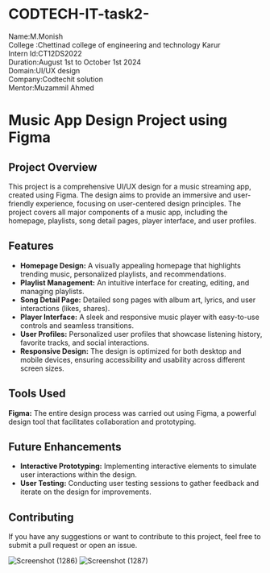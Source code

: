 # CODTECH-IT-task2-

Name:M.Monish
<br>
College :Chettinad college of engineering and technology Karur
<br>
Intern Id:CT12DS2022
<br>
Duration:August 1st to October 1st 2024
<br>
Domain:UI/UX design
<br>
Company:Codtechit solution
<br>
Mentor:Muzammil Ahmed
<br>
 <h1>Music App Design Project using Figma</h1>

   <h2>Project Overview</h2>
    <p>This project is a comprehensive UI/UX design for a music streaming app, created using Figma. The design aims to provide an immersive and user-friendly experience, focusing on user-centered design principles. The project covers all major components of a music app, including the homepage, playlists, song detail pages, player interface, and user profiles.</p>

  <h2>Features</h2>
   <ul>
        <li><strong>Homepage Design:</strong> A visually appealing homepage that highlights trending music, personalized playlists, and recommendations.</li>
        <li><strong>Playlist Management:</strong> An intuitive interface for creating, editing, and managing playlists.</li>
        <li><strong>Song Detail Page:</strong> Detailed song pages with album art, lyrics, and user interactions (likes, shares).</li>
        <li><strong>Player Interface:</strong> A sleek and responsive music player with easy-to-use controls and seamless transitions.</li>
        <li><strong>User Profiles:</strong> Personalized user profiles that showcase listening history, favorite tracks, and social interactions.</li>
        <li><strong>Responsive Design:</strong> The design is optimized for both desktop and mobile devices, ensuring accessibility and usability across different screen sizes.</li>
    </ul>
    <h2>Tools Used</h2>
    <p><strong>Figma:</strong> The entire design process was carried out using Figma, a powerful design tool that facilitates collaboration and prototyping.</p>
    <h2>Future Enhancements</h2>
    <ul>
        <li><strong>Interactive Prototyping:</strong> Implementing interactive elements to simulate user interactions within the design.</li>
        <li><strong>User Testing:</strong> Conducting user testing sessions to gather feedback and iterate on the design for improvements.</li>
    </ul>

   <h2>Contributing</h2>
    <p>If you have any suggestions or want to contribute to this project, feel free to submit a pull request or open an issue.</p>
 
![Screenshot (1286)](https://github.com/user-attachments/assets/690e4531-3214-418d-92d2-e996c97b9146)
![Screenshot (1287)](https://github.com/user-attachments/assets/f6aff38b-ecb4-44c0-bf69-eb0bec574a0a)
